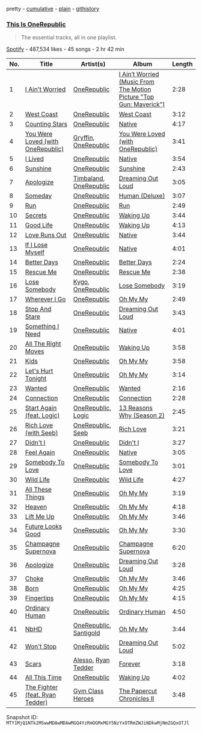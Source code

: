 pretty - [cumulative](/playlists/cumulative/37i9dQZF1DXbZBKpgxsyXU.md) - [plain](/playlists/plain/37i9dQZF1DXbZBKpgxsyXU) - [githistory](https://github.githistory.xyz/mackorone/spotify-playlist-archive/blob/main/playlists/plain/37i9dQZF1DXbZBKpgxsyXU)

### [This Is OneRepublic](https://open.spotify.com/playlist/37i9dQZF1DXbZBKpgxsyXU)

> The essential tracks, all in one playlist.

[Spotify](https://open.spotify.com/user/spotify) - 487,534 likes - 45 songs - 2 hr 42 min

| No. | Title | Artist(s) | Album | Length |
|---|---|---|---|---|
| 1 | [I Ain't Worried](https://open.spotify.com/track/4h9wh7iOZ0GGn8QVp4RAOB) | [OneRepublic](https://open.spotify.com/artist/5Pwc4xIPtQLFEnJriah9YJ) | [I Ain’t Worried \(Music From The Motion Picture "Top Gun: Maverick"\)](https://open.spotify.com/album/04PEOM6kIEeq9lRp1asNP2) | 2:28 |
| 2 | [West Coast](https://open.spotify.com/track/0sBJA2OCEECMs0HsdIQhvR) | [OneRepublic](https://open.spotify.com/artist/5Pwc4xIPtQLFEnJriah9YJ) | [West Coast](https://open.spotify.com/album/1EM2RddQo9GGjrCsE1bk7a) | 3:12 |
| 3 | [Counting Stars](https://open.spotify.com/track/6sy3LkhNFjJWlaeSMNwQ62) | [OneRepublic](https://open.spotify.com/artist/5Pwc4xIPtQLFEnJriah9YJ) | [Native](https://open.spotify.com/album/2bbhW5ifCwOYM8DMkqoYBF) | 4:17 |
| 4 | [You Were Loved \(with OneRepublic\)](https://open.spotify.com/track/4W1JavoraGzh83nluQHY6C) | [Gryffin](https://open.spotify.com/artist/2ZRQcIgzPCVaT9XKhXZIzh), [OneRepublic](https://open.spotify.com/artist/5Pwc4xIPtQLFEnJriah9YJ) | [You Were Loved \(with OneRepublic\)](https://open.spotify.com/album/6fSPZKwEPxrHfQcdLz83EY) | 3:41 |
| 5 | [I Lived](https://open.spotify.com/track/7D49Iig0avHre9RFSUMkd2) | [OneRepublic](https://open.spotify.com/artist/5Pwc4xIPtQLFEnJriah9YJ) | [Native](https://open.spotify.com/album/2bbhW5ifCwOYM8DMkqoYBF) | 3:54 |
| 6 | [Sunshine](https://open.spotify.com/track/5r43qanLhUCdBj8HN3fa6B) | [OneRepublic](https://open.spotify.com/artist/5Pwc4xIPtQLFEnJriah9YJ) | [Sunshine](https://open.spotify.com/album/2YSlIS6gM38w7ZJNj8F3s6) | 2:43 |
| 7 | [Apologize](https://open.spotify.com/track/77rlwv75irCcg50920G04u) | [Timbaland](https://open.spotify.com/artist/5Y5TRrQiqgUO4S36tzjIRZ), [OneRepublic](https://open.spotify.com/artist/5Pwc4xIPtQLFEnJriah9YJ) | [Dreaming Out Loud](https://open.spotify.com/album/2KSpGeDoNjqCKg6HL8LAyI) | 3:05 |
| 8 | [Someday](https://open.spotify.com/track/6aDsgHPZsMztSbZernzlF8) | [OneRepublic](https://open.spotify.com/artist/5Pwc4xIPtQLFEnJriah9YJ) | [Human \(Deluxe\)](https://open.spotify.com/album/0SrskI3mHcu5MzKeZNv2f6) | 3:07 |
| 9 | [Run](https://open.spotify.com/track/2UbVnbE5FH6008mAm6Mmgw) | [OneRepublic](https://open.spotify.com/artist/5Pwc4xIPtQLFEnJriah9YJ) | [Run](https://open.spotify.com/album/4d0a5uamW9NWRc1KXFeErI) | 2:49 |
| 10 | [Secrets](https://open.spotify.com/track/1NhPKVLsHhFUHIOZ32QnS2) | [OneRepublic](https://open.spotify.com/artist/5Pwc4xIPtQLFEnJriah9YJ) | [Waking Up](https://open.spotify.com/album/2pLAOZiilrhOrTQNqrF8qr) | 3:44 |
| 11 | [Good Life](https://open.spotify.com/track/6OtCIsQZ64Vs1EbzztvAv4) | [OneRepublic](https://open.spotify.com/artist/5Pwc4xIPtQLFEnJriah9YJ) | [Waking Up](https://open.spotify.com/album/2pLAOZiilrhOrTQNqrF8qr) | 4:13 |
| 12 | [Love Runs Out](https://open.spotify.com/track/5BJSZocnCeSNeYMj3iVqM7) | [OneRepublic](https://open.spotify.com/artist/5Pwc4xIPtQLFEnJriah9YJ) | [Native](https://open.spotify.com/album/2bbhW5ifCwOYM8DMkqoYBF) | 3:44 |
| 13 | [If I Lose Myself](https://open.spotify.com/track/7hIRQZhDjab4YgqkkkehV9) | [OneRepublic](https://open.spotify.com/artist/5Pwc4xIPtQLFEnJriah9YJ) | [Native](https://open.spotify.com/album/2bbhW5ifCwOYM8DMkqoYBF) | 4:01 |
| 14 | [Better Days](https://open.spotify.com/track/2K0r5GD5zYlEMx2M7ZMcqG) | [OneRepublic](https://open.spotify.com/artist/5Pwc4xIPtQLFEnJriah9YJ) | [Better Days](https://open.spotify.com/album/3ETKNL7BaU8N2gh1GH4HXQ) | 2:24 |
| 15 | [Rescue Me](https://open.spotify.com/track/0mjAU3yKR1QnXnHtjGJqTM) | [OneRepublic](https://open.spotify.com/artist/5Pwc4xIPtQLFEnJriah9YJ) | [Rescue Me](https://open.spotify.com/album/57BhVBJbVPfIbwLANO5fSe) | 2:38 |
| 16 | [Lose Somebody](https://open.spotify.com/track/7xbWAw3LMgRMn4omR5yVn3) | [Kygo](https://open.spotify.com/artist/23fqKkggKUBHNkbKtXEls4), [OneRepublic](https://open.spotify.com/artist/5Pwc4xIPtQLFEnJriah9YJ) | [Lose Somebody](https://open.spotify.com/album/3LhriqAiHJYw7rxvtlkvQc) | 3:19 |
| 17 | [Wherever I Go](https://open.spotify.com/track/7kftK4n15rl1wbpfjSq2Tk) | [OneRepublic](https://open.spotify.com/artist/5Pwc4xIPtQLFEnJriah9YJ) | [Oh My My](https://open.spotify.com/album/30Ni9qg2MBeeZXybsMOQ7m) | 2:49 |
| 18 | [Stop And Stare](https://open.spotify.com/track/48s0QHJgmiNsth3WEO6U4M) | [OneRepublic](https://open.spotify.com/artist/5Pwc4xIPtQLFEnJriah9YJ) | [Dreaming Out Loud](https://open.spotify.com/album/2KSpGeDoNjqCKg6HL8LAyI) | 3:43 |
| 19 | [Something I Need](https://open.spotify.com/track/4KANJH1baadr3U7XsVbM17) | [OneRepublic](https://open.spotify.com/artist/5Pwc4xIPtQLFEnJriah9YJ) | [Native](https://open.spotify.com/album/2bbhW5ifCwOYM8DMkqoYBF) | 4:01 |
| 20 | [All The Right Moves](https://open.spotify.com/track/5XRHGXut00SrJUFmcn2lQF) | [OneRepublic](https://open.spotify.com/artist/5Pwc4xIPtQLFEnJriah9YJ) | [Waking Up](https://open.spotify.com/album/2pLAOZiilrhOrTQNqrF8qr) | 3:58 |
| 21 | [Kids](https://open.spotify.com/track/5mQNY6pTeSDl2doFB7uLbE) | [OneRepublic](https://open.spotify.com/artist/5Pwc4xIPtQLFEnJriah9YJ) | [Oh My My](https://open.spotify.com/album/30Ni9qg2MBeeZXybsMOQ7m) | 3:58 |
| 22 | [Let's Hurt Tonight](https://open.spotify.com/track/05sCp83gcMm1iecYydKJS3) | [OneRepublic](https://open.spotify.com/artist/5Pwc4xIPtQLFEnJriah9YJ) | [Oh My My](https://open.spotify.com/album/30Ni9qg2MBeeZXybsMOQ7m) | 3:14 |
| 23 | [Wanted](https://open.spotify.com/track/6hLkeOMrhZ2CMLBp2of576) | [OneRepublic](https://open.spotify.com/artist/5Pwc4xIPtQLFEnJriah9YJ) | [Wanted](https://open.spotify.com/album/19xtr8RaBkQNaDaNmXnVDj) | 2:16 |
| 24 | [Connection](https://open.spotify.com/track/3T4UodGkfZObJ43RtA5KFU) | [OneRepublic](https://open.spotify.com/artist/5Pwc4xIPtQLFEnJriah9YJ) | [Connection](https://open.spotify.com/album/6rVOUFV4qi8MgqF7na73rX) | 2:28 |
| 25 | [Start Again \(feat\. Logic\)](https://open.spotify.com/track/1Nj2oBISdFDSF8eDuXcALz) | [OneRepublic](https://open.spotify.com/artist/5Pwc4xIPtQLFEnJriah9YJ), [Logic](https://open.spotify.com/artist/4xRYI6VqpkE3UwrDrAZL8L) | [13 Reasons Why \(Season 2\)](https://open.spotify.com/album/4RpgjxgSxcRwGNuWnImneN) | 2:45 |
| 26 | [Rich Love \(with Seeb\)](https://open.spotify.com/track/7dOeiXeTSfA1ixaYmQcWu7) | [OneRepublic](https://open.spotify.com/artist/5Pwc4xIPtQLFEnJriah9YJ), [Seeb](https://open.spotify.com/artist/5iNrZmtVMtYev5M9yoWpEq) | [Rich Love](https://open.spotify.com/album/0fLgNovzjpxE13hCIWa0sL) | 3:21 |
| 27 | [Didn't I](https://open.spotify.com/track/6ikDZX0oc8EKGj2vdMAEDv) | [OneRepublic](https://open.spotify.com/artist/5Pwc4xIPtQLFEnJriah9YJ) | [Didn't I](https://open.spotify.com/album/02ATSOBqF7ddYG1248wCgH) | 3:27 |
| 28 | [Feel Again](https://open.spotify.com/track/75hLNJfiXV5k2YGrbGEW51) | [OneRepublic](https://open.spotify.com/artist/5Pwc4xIPtQLFEnJriah9YJ) | [Native](https://open.spotify.com/album/2bbhW5ifCwOYM8DMkqoYBF) | 3:05 |
| 29 | [Somebody To Love](https://open.spotify.com/track/0yc37FvbXRwwFaQxzpxbsd) | [OneRepublic](https://open.spotify.com/artist/5Pwc4xIPtQLFEnJriah9YJ) | [Somebody To Love](https://open.spotify.com/album/1YjQ5Q5ptRnQcT4P6nSCyt) | 3:01 |
| 30 | [Wild Life](https://open.spotify.com/track/6oaQuXiRKqQq9ITJBV1XmC) | [OneRepublic](https://open.spotify.com/artist/5Pwc4xIPtQLFEnJriah9YJ) | [Wild Life](https://open.spotify.com/album/4a1yq8xj6XlZvbCiBvYGsa) | 4:27 |
| 31 | [All These Things](https://open.spotify.com/track/5SlNjNaibdMLveJPYqAAaE) | [OneRepublic](https://open.spotify.com/artist/5Pwc4xIPtQLFEnJriah9YJ) | [Oh My My](https://open.spotify.com/album/30Ni9qg2MBeeZXybsMOQ7m) | 3:19 |
| 32 | [Heaven](https://open.spotify.com/track/1lFHaHvZeLf6XrOqX6iLlS) | [OneRepublic](https://open.spotify.com/artist/5Pwc4xIPtQLFEnJriah9YJ) | [Oh My My](https://open.spotify.com/album/30Ni9qg2MBeeZXybsMOQ7m) | 4:18 |
| 33 | [Lift Me Up](https://open.spotify.com/track/0x7oCog91UWqiYJQEee3uK) | [OneRepublic](https://open.spotify.com/artist/5Pwc4xIPtQLFEnJriah9YJ) | [Oh My My](https://open.spotify.com/album/30Ni9qg2MBeeZXybsMOQ7m) | 3:46 |
| 34 | [Future Looks Good](https://open.spotify.com/track/2JATE4qxTuVgKEKe12sqLp) | [OneRepublic](https://open.spotify.com/artist/5Pwc4xIPtQLFEnJriah9YJ) | [Oh My My](https://open.spotify.com/album/30Ni9qg2MBeeZXybsMOQ7m) | 3:30 |
| 35 | [Champagne Supernova](https://open.spotify.com/track/3RIYWuMEasEhXVNx722ZOC) | [OneRepublic](https://open.spotify.com/artist/5Pwc4xIPtQLFEnJriah9YJ) | [Champagne Supernova](https://open.spotify.com/album/1WpLeRrRt13fIAi5YcBDGu) | 6:20 |
| 36 | [Apologize](https://open.spotify.com/track/1NrJYpdAi7uosDRPmSYrsG) | [OneRepublic](https://open.spotify.com/artist/5Pwc4xIPtQLFEnJriah9YJ) | [Dreaming Out Loud](https://open.spotify.com/album/2KSpGeDoNjqCKg6HL8LAyI) | 3:28 |
| 37 | [Choke](https://open.spotify.com/track/5xtliWYBVT4cKo9BtBn43B) | [OneRepublic](https://open.spotify.com/artist/5Pwc4xIPtQLFEnJriah9YJ) | [Oh My My](https://open.spotify.com/album/30Ni9qg2MBeeZXybsMOQ7m) | 3:46 |
| 38 | [Born](https://open.spotify.com/track/797fEwjPjyNhkoQCHDkzne) | [OneRepublic](https://open.spotify.com/artist/5Pwc4xIPtQLFEnJriah9YJ) | [Oh My My](https://open.spotify.com/album/30Ni9qg2MBeeZXybsMOQ7m) | 4:25 |
| 39 | [Fingertips](https://open.spotify.com/track/7FQgwxkgClQLTwEilUlscr) | [OneRepublic](https://open.spotify.com/artist/5Pwc4xIPtQLFEnJriah9YJ) | [Oh My My](https://open.spotify.com/album/30Ni9qg2MBeeZXybsMOQ7m) | 4:15 |
| 40 | [Ordinary Human](https://open.spotify.com/track/0VmdveDdlr2FMGwBljCfxA) | [OneRepublic](https://open.spotify.com/artist/5Pwc4xIPtQLFEnJriah9YJ) | [Ordinary Human](https://open.spotify.com/album/1UhPPEJiu8RHhupj6aC4kh) | 4:50 |
| 41 | [NbHD](https://open.spotify.com/track/6zsFCfP4TK2J48tMYjb668) | [OneRepublic](https://open.spotify.com/artist/5Pwc4xIPtQLFEnJriah9YJ), [Santigold](https://open.spotify.com/artist/6Jrxnp0JgqmeUX1veU591p) | [Oh My My](https://open.spotify.com/album/30Ni9qg2MBeeZXybsMOQ7m) | 3:44 |
| 42 | [Won't Stop](https://open.spotify.com/track/5ZEY2HUEstaLlhxGoWmzCE) | [OneRepublic](https://open.spotify.com/artist/5Pwc4xIPtQLFEnJriah9YJ) | [Dreaming Out Loud](https://open.spotify.com/album/2KSpGeDoNjqCKg6HL8LAyI) | 5:02 |
| 43 | [Scars](https://open.spotify.com/track/6wZYxok5OMWAZh8r91vFEL) | [Alesso](https://open.spotify.com/artist/4AVFqumd2ogHFlRbKIjp1t), [Ryan Tedder](https://open.spotify.com/artist/4we5S2VLjgY9KzIzApL1KI) | [Forever](https://open.spotify.com/album/0tRVSbmOwilUucqjzU0fQw) | 3:18 |
| 44 | [All This Time](https://open.spotify.com/track/3jBZ215eVz9qwazMIQNSOO) | [OneRepublic](https://open.spotify.com/artist/5Pwc4xIPtQLFEnJriah9YJ) | [Waking Up](https://open.spotify.com/album/2pLAOZiilrhOrTQNqrF8qr) | 4:02 |
| 45 | [The Fighter \(feat\. Ryan Tedder\)](https://open.spotify.com/track/77ZdAoTHYoF6Umo76HFD4m) | [Gym Class Heroes](https://open.spotify.com/artist/4IJczjB0fJ04gs4uvP0Fli) | [The Papercut Chronicles II](https://open.spotify.com/album/2mumCpGmuE9iDeOvMx6XrB) | 3:48 |

Snapshot ID: `MTY1MjQ1NTk2MSwwMDAwMDAwMGQ4YzRmOGMxMGY5NzYxOTRmZWJiNDkwMjNmZGQxOTJl`
